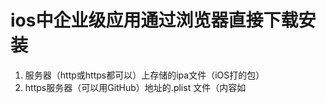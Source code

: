 # ios中企业级应用通过浏览器直接下载安装

1. 服务器（http或https都可以）上存储的ipa文件（iOS打的包）
2. https服务器（可以用GitHub）地址的.plist 文件（内容如